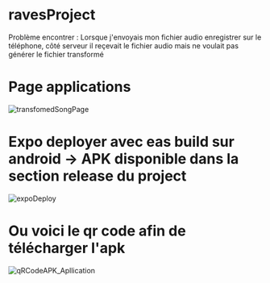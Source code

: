 # ravesProject

Problème encontrer : Lorsque j'envoyais mon fichier audio enregistrer sur le téléphone, côté serveur il reçevait le fichier audio mais ne voulait pas générer le fichier transformé 

# Page applications 

![transfomedSongPage](https://github.com/BencherifAyman/ravesProject/assets/98598959/7d69c79f-3d14-4eaa-86ba-9cd4cc6436d8)

# Expo deployer avec eas build sur android -> APK disponible dans la section release du project

![expoDeploy](https://github.com/BencherifAyman/ravesProject/assets/98598959/bad2f666-0f8b-4ee5-b83d-73b84aa83e9f)

# Ou voici le qr code afin de télécharger l'apk 

![qRCodeAPK_Apllication](https://github.com/BencherifAyman/ravesProject/assets/98598959/a9c38e83-9d54-4c1f-abec-1976da648bda)
